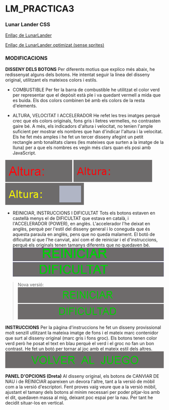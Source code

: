 # LM_PRACTICA3
### Lunar Lander CSS

[Enllaç de LunarLander](https://rawgit.com/MariaAdrover/LM_PRACTICA3/master/LunarLander1.html)

[Enllaç de LunarLander optimizat (sense sprites)](https://rawgit.com/MariaAdrover/LM_PRACTICA3/MINI/LunarLander1.html)

### MODIFICACIONS

**DISSENY DELS BOTONS**
Per diferents motius que explico més abaix, he  redissenyat alguns dels botons. He intentat seguir la línea del disseny original, utilitzant els mateixos colors i estils.
 
 * COMBUSTIBLE
Per fer la barra de combustible he utilitzat el color verd per representar que el depòsit està ple i va 
quedant vermell a mida que es buida. Els dos colors combinen bé amb els colors de la resta d'elements. 

 * ALTURA, VELOCITAT I ACCELERADOR
He refet les tres imatges perquè crec que els colors originals, fons gris i lletres vermelles, no 
contrasten gaire bé.
A més, els indicadors d'altura i velocitat, no tenien l'ample suficient per mostrar els nombres 
que han d'indicar l'altura i la velocitat. Els he fet més amples i he fet un tercer disseny
afegint un petit rectangle amb tonalitats clares (les mateixes que surten a la imatge de la lluna)
per a que els nombres es vegin més clars quan els posi amb JavaScript.
>
![ALTURA1](https://github.com/MariaAdrover/LM_PRACTICA3/blob/master/imgR/altura.png)
![ALTURA2](https://github.com/MariaAdrover/LM_PRACTICA3/blob/master/imgR/altura1.png)
![ALTURA3](https://github.com/MariaAdrover/LM_PRACTICA3/blob/master/imgR/altura2.png)

 * REINICIAR, INSTRUCCIONS I DIFICULTAT
Tots els botons estaven en castellà menys el de DIFICULTAT que estava en català, i l'ACCELERADOR (POWER),
en anglès. L'accelerador l'he deixat en anglès, perquè per l'estil del disseny general i lo coneguda
que és aquesta paraula en anglès, pens que no queda malament. El botó de dificultat sí que l'he canviat,
així com el de reiniciar i el d'instruccions, perquè els originals tenen tamanys diferents que no
quedaven bé.
![REINICIAR](https://github.com/MariaAdrover/LM_PRACTICA3/blob/master/imgR/reiniciar.png)
![DIFICULTAD](https://github.com/MariaAdrover/LM_PRACTICA3/blob/master/imgR/dificultad.png)
> Nova versió:
![REINICIAR2](https://github.com/MariaAdrover/LM_PRACTICA3/blob/master/imgR/reiniciar1.png)
![DIFICULTAD2](https://github.com/MariaAdrover/LM_PRACTICA3/blob/master/imgR/dificultad1.png)

**INSTRUCCIONS**
Per la pàgina d'instruccions he fet un disseny provissional molt senzill utlitzant la mateixa imatge de fons i el mateix
marc contenidor que surt al disseny original (marc gris i fons groc). Els botons tenen color verd però he posat el text en blau
perquè el verd i el groc no fan un bon contrast. 
He fet un botó per tornar al joc amb el mateix estil dels altres.
![TORNAR](https://github.com/MariaAdrover/LM_PRACTICA3/blob/master/imgR/VOLVER.png)

**PANEL D'OPCIONS (Dreta)**
Al disseny original, els botons de CANVIAR DE NAU i de REINICIAR apareixen un devora l'altre,
tant a la versió de mòbil com a la versió d'escriptori. Fent proves vaig veure que a la versió mòbil,
ajustant el tamany dels botons al mínim necessari per poder pitjar-los amb el dit,  quedaven massa al
mig, deixant poc espai per la nau. Per tant he decidit situar-los en vertical.
